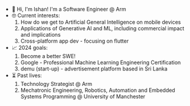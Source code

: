 - 👋 Hi, I'm Ishan! I'm a Software Engineer @ Arm
- 🤓 Current interests: 
    1. How do we get to Artificial General Intelligence on mobile devices
    2. Applications of Generative AI and ML, including commercial impact and implications
    3. Cross-platform app dev - focusing on flutter
- 📈 2024 goals:
    1. Become a better SWE!
    2. Google - Professional Machine Learning Engineering Certification
    3. demu (start-up) - advertisement platform based in Sri Lanka
- ⏳ Past lives:
    1. Technology Strategist @ Arm
    2. Mechatronic Engineering, Robotics, Automation and Embedded Systems Programming @ University of Manchester
